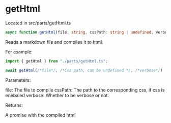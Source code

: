 # getHtml

Located in src/parts/getHtml.ts

```ts
async function getHtml(file: string, cssPath: string | undefined, verbose: boolean): Promise<string>;
```

Reads a markdown file and compiles it to html.

For example:

```ts
import { getHtml } from "./parts/getHtml.ts";

await getHtml(/*file*/, /*Css path, can be undefined */, /*verbose*/)
```

Parameters:

file: The file to compile
cssPath: The path to the corresponding css, if css is enebaled
verbose: Whether to be verbose or not. 

Returns:

A promise with the compiled html
